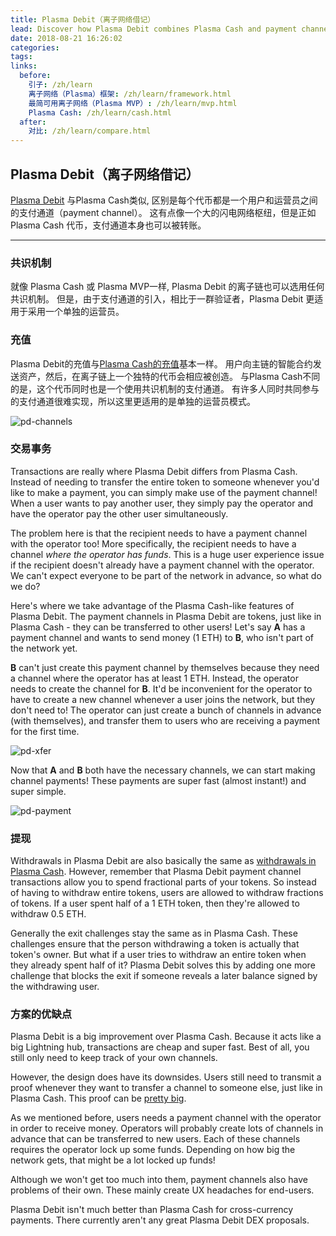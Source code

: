 ```yaml
---
title: Plasma Debit（离子网络借记）
lead: Discover how Plasma Debit combines Plasma Cash and payment channels.
date: 2018-08-21 16:26:02
categories:
tags:
links:
  before:
    引子: /zh/learn
    离子网络（Plasma）框架: /zh/learn/framework.html
    最简可用离子网络（Plasma MVP）: /zh/learn/mvp.html
    Plasma Cash: /zh/learn/cash.html
  after:
    对比: /zh/learn/compare.html
---
```


## Plasma Debit（离子网络借记）
[Plasma Debit](https://ethresear.ch/t/plasma-debit-arbitrary-denomination-payments-in-plasma-cash/2198) 与Plasma Cash类似, 区别是每个代币都是一个用户和运营员之间的支付通道（payment channel）。
这有点像一个大的闪电网络枢纽，但是正如Plasma Cash 代币，支付通道本身也可以被转账。

---

### 共识机制
就像 Plasma Cash 或 Plasma MVP一样, Plasma Debit 的离子链也可以选用任何共识机制。
但是，由于支付通道的引入，相比于一群验证者，Plasma Debit 更适用于采用一个单独的运营员。

### 充值
Plasma Debit的充值与[Plasma Cash的充值](/zh/learn/cash.html#deposits)基本一样。
用户向主链的智能合约发送资产，然后，在离子链上一个独特的代币会相应被创造。
与Plasma Cash不同的是，这个代币同时也是一个使用共识机制的支付通道。
有许多人同时共同参与的支付通道很难实现，所以这里更适用的是单独的运营员模式。

![pd-channels](/img/learn/debit/pd-channels.png)

### 交易事务
Transactions are really where Plasma Debit differs from Plasma Cash.
Instead of needing to transfer the entire token to someone whenever you'd like to make a payment, you can simply make use of the payment channel!
When a user wants to pay another user, they simply pay the operator and have the operator pay the other user simultaneously.

The problem here is that the recipient needs to have a payment channel with the operator too!
More specifically, the recipient needs to have a channel *where the operator has funds*.
This is a huge user experience issue if the recipient doesn't already have a payment channel with the operator.
We can't expect everyone to be part of the network in advance, so what do we do?

Here's where we take advantage of the Plasma Cash-like features of Plasma Debit.
The payment channels in Plasma Debit are tokens, just like in Plasma Cash - they can be transferred to other users!
Let's say **A** has a payment channel and wants to send money (1 ETH) to **B**, who isn't part of the network yet.

**B** can't just create this payment channel by themselves because they need a channel where the operator has at least 1 ETH.
Instead, the operator needs to create the channel for **B**.
It'd be inconvenient for the operator to have to create a new channel whenever a user joins the network, but they don't need to!
The operator can just create a bunch of channels in advance (with themselves), and transfer them to users who are receiving a payment for the first time.

![pd-xfer](/img/learn/debit/pd-xfer.png)

Now that **A** and **B** both have the necessary channels, we can start making channel payments!
These payments are super fast (almost instant!) and super simple.

![pd-payment](/img/learn/debit/pd-payment.png)

### 提现
Withdrawals in Plasma Debit are also basically the same as [withdrawals in Plasma Cash](/zh/learn/cash.html#withdrawals).
However, remember that Plasma Debit payment channel transactions allow you to spend fractional parts of your tokens.
So instead of having to withdraw entire tokens, users are allowed to withdraw fractions of tokens.
If a user spent half of a 1 ETH token, then they're allowed to withdraw 0.5 ETH.

Generally the exit challenges stay the same as in Plasma Cash.
These challenges ensure that the person withdrawing a token is actually that token's owner.
But what if a user tries to withdraw an entire token when they already spent half of it?
Plasma Debit solves this by adding one more challenge that blocks the exit if someone reveals a later balance signed by the withdrawing user.

### 方案的优缺点
Plasma Debit is a big improvement over Plasma Cash.
Because it acts like a big Lightning hub, transactions are cheap and super fast.
Best of all, you still only need to keep track of your own channels. 

However, the design does have its downsides.
Users still need to transmit a proof whenever they want to transfer a channel to someone else, just like in Plasma Cash.
This proof can be [pretty big](/zh/learn/cash.html#pros-and-cons).

As we mentioned before, users needs a payment channel with the operator in order to receive money.
Operators will probably create lots of channels in advance that can be transferred to new users.
Each of these channels requires the operator lock up some funds.
Depending on how big the network gets, that might be a lot locked up funds!

Although we won't get too much into them, payment channels also have problems of their own.
These mainly create UX headaches for end-users.

Plasma Debit isn't much better than Plasma Cash for cross-currency payments.
There currently aren't any great Plasma Debit DEX proposals.
